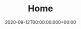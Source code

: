 ---
layout: blocks
title: Home
date: 2020-09-12T00:00:00.000+00:00
page_sections:
- template: navigation-header-w-button
  block: header-2
  logo: "/uploads/logo.png"
  navigation:
  - link: "/"
    link_text: Home
  - link: "#features"
    link_text: What We Do
  cta:
    url: https://discord.gg/nRK9bG9
    button_text: Commission A Bot

- template: hero-banner-w-image
  block: hero-2
  headline: Discord Bot Commissions
  content: The team that enables you to have a high-quality Discord integration with your community!
  cta:
    enabled: true
    url: https://discord.gg/nRK9bG9
    button_text: 'Join the Discord'
  image:
    image: "/uploads/bot-example.png"
    alt_text: Bot Example
  background_image: "/uploads/hero-2-bg.png"

- template: content-feature
  block: feature-1
  media_alignment: Left
  headline: <strong>Development<span class="light">&nbsp;</span></strong><span
    class="light">of your Discord bot ideas</span>
  content: >
    From simple to complex, we can make your custom Discord bots! We've made plenty of them over the years, and we're confident we can make yours quickly and successfully.
    <br><br>
    We can do RPC integrations, informative lookup bots, web panels, interactive bot menus, and more!
  media:
    image: "/uploads/development.png"
    alt_text: Bot Development

- template: content-feature
  block: feature-1
  media_alignment: Right
  headline: <strong>Hosting<span class="light">&nbsp;</span></strong><span
    class="light">of your Discord bot / database / websites</span>
  content: >
    We know how to host bots, we've been doing it for years. Depending on your needs, we can also host the websites, databases, and domains needed for your bot!
    <br><br>
    We offer flexible pricing based on your needs - join us in Discord to inquire about your project.
  
  media:
    image: "/uploads/hosting.png"
    alt_text: Bot Hosting

- template: content-feature
  block: feature-1
  media_alignment: Left
  headline: <strong>Software-level Integration<span class="light">&nbsp;</span></strong><span
    class="light">with your games or apps</span>
  content: >
    Integrate Discord with your software! Chat, capture information, or store profiles for each user. The best part - you can engage new users entirely from Discord!
    <br><br>
    The most common integration is a game lobby so players can chat with Discord users and never feel disconnected.
  media:
    image: "/uploads/chat-integration.png"
    alt_text: Chat Integration

- template: content-feature
  block: feature-1
  media_alignment: Right
  headline: <strong>Web and Mobile</strong><span class="light">&nbsp;app integrations</span>
  content: > 
    Display your content in Discord and on the web to better engage your users! Whether you want a read-only informative site, or a fully-fledged app for your users to interact with, we do it all!
    <br><br>
    We can also integrate with your existing data while building a bot or website to make it easy for you to update as needed.

  media:
    image: "/uploads/web-app-integration.png"
    alt_text: Web App Integration

- template: simple-footer
  block: footer-1
  content: Copyright &copy; 2020 - <a href="mailto:discord@seiyria.com">Email Us</a>

---